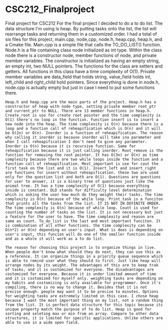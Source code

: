 # CSC212_Finalproject
Final project for CSC212
    For the final project I decided to do a to do list. The data structure I'm using is heap. By putting tasks onto the list, the list will rearrange tasks and returning them in a customized order. I had a total of six files for this project, main.cpp, node,cpp, node.h, heap.cpp, heap.h, and a Cmake file. Main.cpp is a simple file that calls the TO_DO_LIST() function. Node.h is a file containing class node initialized as int type. Within the class node there is a constructor node, member functions of node, and private member variables. The constructor is initialized as having an empty string, an empty int, two NULL pointers. The functions for the class are setters and getters. All functions in this class have a time complexity of O(1). Private member variables are data_field that holds string, value_field holds int, left_child and right_child hold pointers. Since everything is done in node.h, node.cpp is actually empty but just in case I need to put some functions there.

    Heap.h and heap.cpp are the main parts of the project. Heap.h has a constructor of heap with node type, setting private member root_ptr and current_ptr to NULL. There are 13 member functions in heap.h. Create_root is use for create root pointer and the time complexity is O(1) there's no loop in the function. Function insert is to insert a new node into the heap. The time complexity is O(n) because there is a loop and a function call of reheapification which is O(n) and it will be O(2n) or O(n). Inorder is a function of reheapification. The reason why calling it inorder is because inorder will take ina parameter and when I call reheapification I don't need to give any parameter. Inorder is O(n) because it is recursive function. Same for reheapification because it is just calling inorder. Root_remove is the function for removing the root pointer. It has O(3n) or O(n) as time complexity because there are two while loops inside the function and a function call of reheapification. Most_important is use for cout the first task on the list and it is O(1). Insert_left and insert_right are functions for insert without reheapification. these two are used only for the question list and both are O(1). Questions are questions for user to answer, it is a binary tree of questions just like the animal tree. It has a time complexity of O(1) because everything inside is constant. DLD stands for difficulty level determination which is asking the user how much do they weight their tasks. The time complexity is O(n) because of the while loop. Print_task is a funciton that prints all the tasks from the list. IT IS NOT IN DEFINITE ORDER. The time complexity is O(n) because of while loop. Count is used for counting the number of tasks on the list. It is not necessary but just a feature for the user to have. The time complexity and reason are same as count. To_do_list is the last and most important funciton. It is combination of all other functions. the time complexity can be O(n*2) or O(n) depending on user's input. What is does is depending on user's input, this funcion will do one of the smaller function inside and as a whole it will work as a to do list.

    The reason for choosing this project is to organize things in live. When people don't know what should they do next, they can use this as a reference. It can organize things in a priority queue sequence which is able to remind user what they should to first. Just like heap will arrange nodes by its weight. The advantages of this are to keep trak of tasks, and it is costomized for everyone. The disadvantages are costomized for everyone. Because it is under limited amount of time and it is costomized for myself only. weighting tasks are depending on my habits and costomizing is only available for programmer. Once it's compiling, there is no way to change it. Besides that it is not precise enough. people may want it to be precise to minutes. Options for weighting tasks are extremely limited in this case. I chose heap because I want the most important thing on my list, not a random thing from the list. It is perfect data structure for this topic because its unique property match the purpose of to do list. Heap is good for sorting and seleting max or min from an array. Compare to other data structures, it is limited for specific applications. Unlike others are able to use in a wide open field.